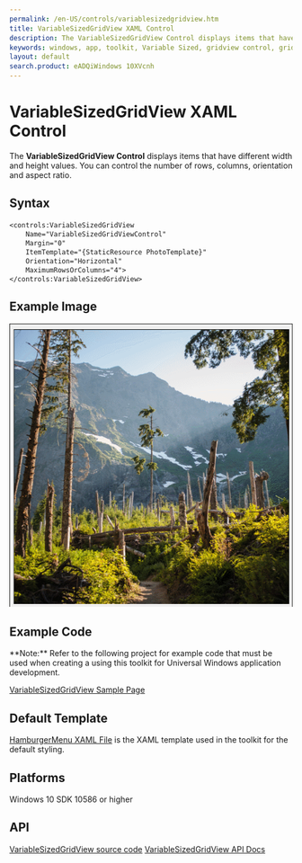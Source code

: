 ```yaml
---
permalink: /en-US/controls/variablesizedgridview.htm
title: VariableSizedGridView XAML Control
description: The VariableSizedGridView Control displays items that have different width and height values
keywords: windows, app, toolkit, Variable Sized, gridview control, grid view, VariableSizedGridView, XAML, UWP, ratio
layout: default
search.product: eADQiWindows 10XVcnh
---
```


#  VariableSizedGridView XAML Control
The **VariableSizedGridView Control** displays items that have different width and height values. 
You can control the number of rows, columns, orientation and aspect ratio. 

## Syntax
```xaml
<controls:VariableSizedGridView   
	Name="VariableSizedGridViewControl"
	Margin="0"
	ItemTemplate="{StaticResource PhotoTemplate}"
	Orientation="Horizontal"
	MaximumRowsOrColumns="4">
</controls:VariableSizedGridView>
```

## Example Image
![VariableSizedGridView animation](/resources/images/Controls-VariableSizedGridView.gif "VariableSizedGridView")

## Example Code
<p> **Note:** Refer to the following project for example code that must be used when creating a using this toolkit for Universal Windows application development.<p>

[VariableSizedGridView Sample Page](https://github.com/Microsoft/UWPCommunityToolkit/tree/master/Microsoft.Toolkit.Uwp.SampleApp/SamplePages/VariableSizedGridView)

## Default Template 
[HamburgerMenu XAML File](https://github.com/Microsoft/UWPCommunityToolkit/blob/master/Microsoft.Toolkit.Uwp.UI.Controls/VariableSizedGridView/VariableSizedGridView.xaml) is the XAML template used in the toolkit for the default styling.

## Platforms 
Windows 10 SDK 10586 or higher

## API
[VariableSizedGridView source code](https://github.com/Microsoft/UWPCommunityToolkit/tree/master/Microsoft.Toolkit.Uwp.UI.Controls/VariableSizedGridView)
[VariableSizedGridView API Docs](../api/Microsoft_Toolkit_Uwp_UI_Controls_VariableSizedGridView.htm)
